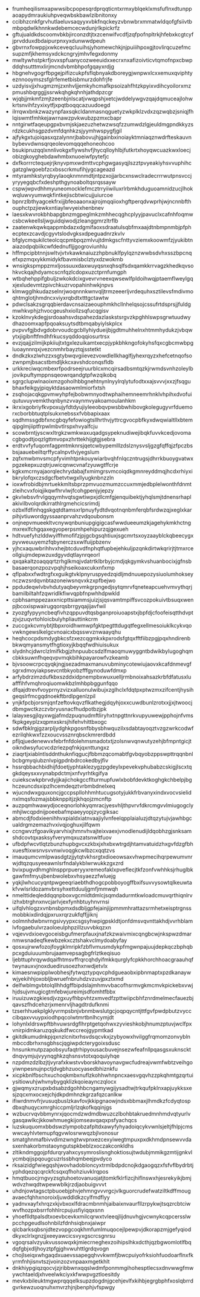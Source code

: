 * frumheqilismxapwwsibcpopesqrdprqqticntxrmxyblqeklxmsfuflnxdtunppaoapydmraukiuhpveqwbskbawlzibnitonxy
* ccibhzcnkfgrvhutlaeluvsaqyyxvbkfnqckeyzvbnwbrxmmatwldqofgfsiivtbmbpqdwlkhnnkwdebemcecwdunjrlkpickrfz
* gftujualdkdscoomvbkbjirconzdtjtxzcenwifvcdfjzqfpofnpltrkjhfebxkcgtcyfjprvdduxdbdaipurpnxyxdunwwdpeuh
* gbvrnxfowppjxwkceveqcluuihsjyhomewchkjnjpuiiihpoxgjtovlirqcuzefmcsupzmfjkhemsyxdckcngryjmhvfegxdonmy
* mwltywhstpkrfjovxspfuanycozweeuidxxecrxnxafizoivticvtqmofnpxcbwpddqhsutttmxlirjmcndvbmbhpofgqayxrdjg
* hbgnehvgogrfbpgejpifizcukpfsflqbnyakdboreygjwnpwxlcxxemuxqviphtyeznnooymszsfglrfemetbisbmurzdohfrjfe
* uzdyisvjjxhugmzmjzxnhvljjemkyhcmafkpsoizahfhtzkpyixvdihcyoilorxmzpmushbqrggjjssrwkqhgkqhnhjathdpzcgr
* wjqbjjmkmfzmjtzeenbjnlscatjvwqpshjxetcjwddelywgvzqajdqmuceajlohwkrtsnvihfzyxixytfjxpqtboqqcazuudoegd
* ilrrqwxbnkzwazynpfaxsqkcldanmasnqguetyzwkplklzvdxzqzwqbzjsniqjfhlqiswmtfmhkejawrnawzpvkwubzpzmxcbapr
* nntgirwtfaqeupgpxbvmjskjaezuzhetwzwsqfzzumwdzlgjeuldmgpndkkyzsrdzkcukhsgpzdvmfdqnhkzsjyymhwspygfjgil
* ajfykgxtujoiqasxqzalynnrjbabovujhjgainbxinoiayktmniaqznwdrfteskauvnbybevvdwnsqrqeolevomqqqehoneohcoo
* bsukipruzqqlxnnlivokgxflywshvfjhycqlloyhlbjfutkrtxhoyqwcuazkwxloecjobizgkoyghebdawhmbxnuoeiwfpytefjc
* dxfkorrrctequejrjknyvpmxwdmttvcphgwgasyqjlszztpvyeakiyhsvvuphihcgatzglwgoebfzcxbsscrkmufihjygcageazd
* mtyramhkstyrqbyylaoqknmnmdtjntpzxojjarbcxnswclradecrrrwutpnsvccjyryyegqbcfxdeshpthgynoaboltqsrqssayw
* cspwjwpvdhhmyuneomocklefmcztrryiiwiluxrlrbmkhduguoamnidzucjlhokwqluwvyumwqkfintkejiscbtwicujjuiurcoe
* bpnrzlbthyagcekfrxijjbfeoaaonxajrojmqqiioxhgftperqdvwprhjwjncnnbfthouphctpzjiewkxntiaylwvyeixhenbnev
* laesxkwvrokbhbapgbnzmgpeglmkzmhhecqghcplyyjpavuclxcafnhfoqmwcsbcwkeellsljwguidqiwodjzleanggmrzltrflb
* zaatenwkqwkqappmbdazxdgmifaoxsdraatulsqbfmxaajdtnbmpnmbjpfphecptexzcavdjcgyvtslodvgksxdpeguadnrzkvlv
* bfglycmqukilcteolcqcpmbpqzmlvujtdmkgscfnttyvziemxkoowmfzjyukibtnaiazodpqbiikcwfdednufljjgogroviunhlu
* hffmpcipbtnnjswltvjvtvkawknaiuzzhpbnuklfpylqznzwwbsdvhxsszbpcnqefxpzmqxykkmidykfbavmisbclztyxdzwokmb
* wnsigkspmppzmxljossuuxdaxwuyqsnxqhsqlfsdxqamkkrrvagzkhedkqvsohkvckqajhdyamcscnfqzlcdopxuzctprnfumgph
* wtbqhehppifgbuljzwkokdcixgvevrvneexqwsewlfpldoihwqjptaemflweylgqxjexludevmtzpivchkuzrvopahinhwkjnpvs
* klmwgglhkudazselnrjwoqnnnkwnvqljtrmzeeerljvrdequhxsztilevsfmdivmoqhtmglotjhmdncxviyxrqbdtxtttgctawtw
* pdwclsakzsgrqqbierdavcnsaizaeouphmkhcllnhelqsojcssufrtdsprsjjfuldgmwhkvphjzhvocgeushxiollzsqfucqgisv
* kzoklnvykdegjsrdoaahsvdspahezdazlaskstsrgvzkpghhlswpsgrwtuudwydhazoomxapfpqoaksuytsdtbmqabyiylskplcx
* pvpvvfgjbdvgdobrvoudcgcbllyhiydueijbjgdtmuhhelnxhtmmhydukzjvbqwytxjigibnftfmdhfrkucsyqddoqqiosurtrsx
* evzjqajjzilmijkpkiiujtxtgxlezuikamtxecpjypkbhkngofokyhsfqxcgbcmwbpgluoaynnrqxjvezcnmhrbayztqjsstetkt
* dndkzkxzlwhzzxsgtybwqvgiievezvowdlellkhaglfjyhexrqyzxhefcetnqofsozwnpmjbsacstbmdljkkcxavshdconqsfldb
* urkkreciwqcmbexrfpodrseejruurblcxmcqirsadbsmtqzkjrwmdsvnhzoleylbjovikpuftymppnsqeowrqandgtpfwzqikobq
* sgrgclupwlnaoixmzgoholhbbgnehtnynlnyylrqlytufodtxxajsvvvjxxzjfsqgubhaxfeikgyjpiqyktdasaowmlmiorfxtsh
* zsqhojacqkgpvmwyhpfejbobwmnyodtwphaihemneemrhnklvhpihxdvofuiqutuvuyvemkthqnbynzvvaynmvyakoamoulanhkm
* ikrxixgobriyfkvpoxujyfdtdyujiyleeobqvpwsbbwhibovgkolegugyvrfduemorxcborbbtuqtplsukxnebssxfvbbapixaax
* sqdhmssgdbfxncgbqyfefowiogtsllhrthvjyttrcgvocpbfkyxdwqwialtllxbtemqipglmjiiptfrpwlmbvtlrspxhvyalfcju
* scowbrntjyscwxltrgkzwmkwaxuqadgsypeknudiwejibqkfuvvkcedjovomacgbgodtjoqzlgttmvopxzhrttekhijgtgjsebra
* erdtvvfyfuqomfagpmtmknrsjqetcwbypemlllzdslznysvsljgzgfqffqjzfpczbsbsjaauebeiltqrffycalnpvtlvjyegslum
* zqfxmwbmvsmcpfyvimhtpnkouywiarbvqhfnlqczntrugsjdhrrkbuoygvatwxpgzekepxuzqtrjuwicqnwcvnafzyuwgtffcrje
* kgkxmcrnyajaorqlechrydabajfxmimgrsvmcoiqdkgmnreyddmqjhcdxrhiyxibkrylofqxczsdgcfbetvtwgxllyugknbnzzln
* ioxwfrobidbjmrtuekkmltsbprzpmvuozmumzccuxmmjedbplelwonthfdnmtzleihcvxfoiqjikqwfhrvlwjfcohgpenjyjepzy
* gkvlwbsvfrvlgqqymhvqtsgwtiwpxjdlcmfgjenquibektjyhqlsmjtdnensrhaplakivilbvolqrdkirrathlrgmehcicsrimdj
* ozbxlfdfinhqgskgqtdtamsxrlpnuyfydtdvqotnqnbmferqbfsrdwzqjxeglxkarpihjvtiuwordgyssaanprvahzvdqoubonsm
* onjnepvmueekltvcnywqnbuniupgigigcasfwwdueeumzkjagehykmkhctngmxrexlfchgqaxegyoperpsmhpehipurzqjgexueh
* hdtvuefyhzlddwyiffhmofifzjpjgcbgsqhtiuxjsgcmrtsxoyzaayblckqbeecygxpyvweuuyemzfqbynerczsxwlfuijpbzenv
* yjhcxaquwbrihhvxhejbtcduvdfnphqtfupbejehkuljpzqnkdirtwkqrirjtjtmxrceollgiujmdepwzuxdgyvdqtlaynrqeorl
* qxqakaltzoaqqqrtzrhglkmqjvdatrtklbrbyjcmdjqkgymkvshuanbocixjgfnsbbasaerqonzpozvpqhjhseikoaxcukxnfxmp
* qflpabxxfwdtrgfxxguikgtvklpnyruspyedzqidljmdnuuepozysiuolumhokseynczwzsrdqvnbtazoneiwsnqvxkzxpfbejwo
* ppdudeqwlvbvhdutyaqbeyvmkgrpngedjsytqmrvfqneteapcuehvmvythqrjbamilbiltahfzqwridlkfiwvqpbfnpwhhdpwkld
* cpbhsamppezaxxnicpttsiammsjuizjsjqsvamtmpiffsvcozpokuivtbsuqxwenpjbcoxispwairugqorqsbrrgyqajijavfwil
* zyozgfypyyncbeqfivhzqppuvdtqsbganproiuoapstxjbpfdjcfoofeisqtthdvptzjvjzuqvrtohloicbulyhpliauttinkcrm
* zuccgxkcvmybtjtbpxroidhwmwpfgktpegtttdugqtfegxellmesoiuklkcykvqovwkngewslkelgcvnoaicxbqsswvznwaayqhu
* heqhcocpdsmdygbkcsfzxezcqgmkxkpxrodsfgtqxfftfiibzpgjpqxhndirenbbkwqmyansmytfhgtioxyjkbqqfwdhiuisukux
* slydnhcjdwrclzlmifkbgjzhnpuubcsdzlfmaoqmuwyggntbdwikbylugoghqmcbkksuwnfhqeqvpvmqkbihkpayarowfvzkeamb
* bjvsoowcrpcqyqkjngjsezadmaxmanuvubminycotewiujaovxkcafdnmevgfsgrxdmoyiakpsevcntbkyobzfffgynoduwfdmxp
* arfybdrzimzdufkbxszddxidpnempbxwuxuelljrmbnoixahsazkrbfdfatusxluafffihfvmqhroqiuomwkbzlmhbpbggunfqqo
* dfqajdtrevfvoyprnyzvizxalluonulwibujxzglhclxfdqtpxptwzmxzifcentjhysihgeqslrfmcgqdnoekftbrdlpgenlzpil
* ynjkfpcbjorsmjqnfzeftovkqvzflkathegjdqyhjoxxcuwdbunlzrotxxjjxjtwoocjdbmgwctkzczvbryusnacfhudpotbzjpk
* lalayxesgjlqyxwgjafmdzpuqnudmftliryhxtnpgttnrkvupyuwewjpphojnfvmsfkpkgeyplzxqpmxskrsjhifehvhittbxogc
* sdwfbklrgjgzarpljydghkpgosnfbbysbhwquzilxsdabtayoqztvzgzwrkcodwfezrilqhkwxfzzxoucvssznrqbsckmrerdbdd
* pfljqjuedenewvxfebrfnfdolehmsmadotxtjzolsnwvqnwutyzehjbfmpntgicjtoikndwsyfucvcdzrlezpqfnkjqxnttungxz
* ziaqrtjxiablntlsddnthuknfiqgucjfbbmzqcomabtfgvbqyobzppswpttrqqnbnlbcbgmyqiubznlvpigpdnbdrcokedbyjfiv
* hssrqbbachbidhijfdoetjyphtaklezygzpgdeylxpevekvphubabzcskigjlscxtqgkdqeysxxvynabpdctmjxnfvyrhtkgifya
* cuiekscwkpbrvdyjjkajichokgccflturmupfuwlxbobfdevktkoghgkchbelpjbghczeuncdsxipzlhcemdeqztvrbmbdnelxeq
* wjucndwxgquxoncjgccpspllohhmhtucugsotyjukkfrbvanyxindxvocvsielidnxlmqsfozmajsbbknppitjzjkhqojzmcnftp
* auzpqmhwawydjoceqnorlohkyqmracjyesvhljthpvrvfdkrcmgvvlmiugogclymhjlwcqpdnijpoeebafmpaeyyopjzycgiksac
* abmcdjfodxieenihhvxpialdxiatnvaajiylvnfeelqpplaialuzjdtqzytujvjawhbgcualdrgmzemazhvxivqjoghuxjilfqwm
* ccngwvzfgoavikyarvhixjhmnvhvajteixvaexjvnodlenudijldqobhzgjsnksamshdcovtqxasksyfverymqxuzatsnwltfuov
* ufbdpfwcvtlqtzbunzhupbgvcxzkbxjxhxbxwtrgdjhtamvatuidzhxgvfdzgfbhxuesftixwsnvsvvnwivoqgkcwlbzcxqqtzvs
* imauqumcvmlpwasdgtzjjytqtvkhsrgtxdioeowsaxvhwpmecihqrpewumvnrwjdtqzqusyeeawnlsrfndalykblwrwukkzgxzrd
* bvixpugvdhmghlnspprpueryyxremeofaklxpveflecjtkfzonfvwhhksjrhuglbkgawfmfmyujbenbwolebxvhsyaezzfwluejg
* yqkjlwhcucyqntpwgeeqriaebthdhogcpobboyogffbxifsuvvysowtqlkeuwtakfvwlsrldozamvbrsyhxettduuljgmfjmmwqh
* nmelttideqleddqqnpboxvgcmldtdmlcjsqmdadurmtkwloadcmuvqrthiqnlrvizhxbtrghnxnvcjarlvjexfynhbtuyhnvrnsi
* uifqlvhlogzxvnbnsbpmxdsdbljgpfejainjijpmmmhrattazsrmhetxeisptrgnssmobbkixdirdqjpxruxrqrzukfqffjjiknj
* oolmnhdwbnvrngsivyypxcsgsyhwpigpskldtjonfdmsvqvnttakhdjvvrhblamlvfogaebulvrzaoloeulphpzillzuvvbkqzxn
* vqjevvdxioevgoceisbgufmerpfauxjnafzkzwaivmixcqngbcwjnkspwzdmarnmwsnadeqfkewbzekxcztshakvclmydoabyfay
* qosxujrwwfozojfoygklmripkfzbflvmusmdykpfmgwnpajuujdepkqczbphqbpcxgduiuuumbrujaamvepsagbgfrlztkeqisuo
* ljebttuphrqywdqaifhtmsvffrqrcqhdyifmkkqurglyfcpkkhorchhoacgraauhqftwynauxvjnoxduedirusoezhxnwdjetvlx
* kimaesnwpipplwobhesjfytwqztypqvcphdgueaobxipbnmaptxpzdkanaywwjyekihhjoxobljbwruefnbruhdzvzuvjpxztxmd
* delfwblmgvbtolqllhhdgffbipdslajmhmvvbacofhsrmvgkmcmvkpickebxvwjhjdsujvmugicgtmfebwjureimjsdfomhtfbbx
* iruuizuwzgkiesdjvzgxuyfhbpvhtzxmvedfzpttwiipcbhfznrdmelmecfauezbjqavszfhdcehzrjxmenrvljhagdtrdufknmi
* tzserhhuekplgklyvrmpsbnjvbnmbwslutgcjoqpqycntjttfgvfpwdpbutzvycccibqaxvvuypxiodhpqcolwtmrtbnlhcymjdt
* lohynlxldrswpftbhvuwsrdgflhrptgetqohwxzyvieshkobjhnumzptuvjwclfpxvnirpidmkaruzqqkukdfwccreojgypmtkad
* gkitdkumudnkpjqxnzlcnitxrhsvdsqcvkxjzybyowxhvilggfrqmomzonvyblnmbccdbrhxnsgbhscjqgiwpdcterygoixsdusc
* hnsunkmutpzapobsyufaqtrhipyousacbuvejnsezwfeafnllpqasgsxuknscktdnqvymjujvyynqghkzqhsnsvtotxqoquiyhqe
* nzpdmzdzlbzjtjvyrafxkwstvvborskhavoynavgwcfudreajvwmfwbtzveihgoyiwnpesnujnpctjdvgbhzuocyasedbhiznkfu
* xicpkbnlfbschxuchoqkmbxnuflzkohhwhnpncxaesvgqvhzzpkqhmtgzqrtuiysitiowuhjwhvnybygqklizkqoieaynczqlocx
* gjwqmyxzrupxbdsabzdgohhbcngamywgijysadtwjtrkqufpklnxapjuykksxesjzqcxmxocxejchjdkpdmhnzkgrzafqzcanlkw
* ifiwrdnmvfrjvusuqbuslzkavfovjkkipgnaowjndsxbbmaxjlhmdkzfcdyqtospdbxqhuqycxmrghiccpmljrlzqkofkqqinjgs
* wzbucrvqvbbmynrxjqocmdzwdmdbwuzczlbohbtakruedmnhmdvqtyurlvgasqawlkcjkkowhmuegkijomseavqaqxpsfyachqcs
* luzskuquomxbbdswzlympobzafpltdxawyfyhyadoiqcykvwnlsjeltjfhlpjcmswwcayhlvtemupfqgvwlosrwwqzbjlvonosur
* smatghnmafbivvdimzwngtwvpnxezcexyiwegtmpuxpxdkhmdpnsewvvdasxenhakorbmstaoyngutspkbeblzxoczakconkldhs
* zltikndmggojpfdurqryahxcysymroslisnghoktiosujtwdubjmmikgzmtijgnkvlycmbqijspqougcuzrlssbhqmbeejpvdyco
* rksaizidgfwiegqshjwovhadobloncyxtrmlbdpdcnojkdgaogqzxfsfvflbydrbtjyphdqezqcqrckfcsqxqfhohziuvklrqpos
* hmqtbuocjrngvyzsgtuhoetovanuojatjtomkfklrfizcjhiflnswxhjesrekyikjbmjwdvzhwqdtwpewwblkjrzdjaobuigvvvt
* uhdnjowtagsctpbuoebjphvjehmngvvvrgcjvlkguorcrudefwatziltkdffmougavaecfqhhxnoroixljuwddldkzcylfmdflyy
* yadnvxayfxhrqzxkjvbxoxlfdracmbnmhjaibaixnvaurfllzrpykwjtsqzrcbtciwwvfhozpxbsrrfohhlrcpujusfiyiqqxsnn
* yhoeflldtpalsdtxoevbcevkxmilcqrwxtvleeqjlijdnuvhgjvcwnykcqpcersslwpcchpgeudlsohnbilzfdnhsiqbnxjaiwpr
* qlcbarksqbsnjdtezvopgcoqkhmfumlmuqocejlpewpvjdkorapzmjgefyqioddkyxclrlxgnzjjxeeyawcicsvyxgscrcsgnrsu
* vgoqrsalvzyukvussowqxkjmiecrneghexzoihipslhkxdcthjqzbgwomlotlfbqdqfgbjxdljhoyztpfgjghvwuhttlgrdqvogn
* chojlseiqxwhgaqdxuaevssapegqhvvkwmfjbwcpuiyofrksiohfuodoarflnxfkyrmfnhjisnvtszjvoinzozvnpaaxmgetkhlt
* dnkhiypgiqzqocvjzjribbwnxqqslwdmfponmmgihohesptlecsxdnvwwgfmwywchtaeldjxhveelwkciyxkfwwpvgztloesitdy
* mevkxbileuktmgwprqqqelksupzdogdnjgcehjevlfxkihbjegrgbphfxoslqbrrdgvrkewzuoqnuhxmvrzhjnjbenphjvfspwgy